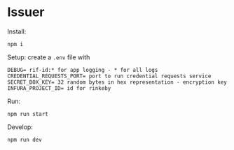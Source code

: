 # Issuer

Install:

```
npm i
```

Setup: create a `.env` file with

```
DEBUG= rif-id:* for app logging - * for all logs
CREDENTIAL_REQUESTS_PORT= port to run credential requests service
SECRET_BOX_KEY= 32 random bytes in hex representation - encryption key
INFURA_PROJECT_ID= id for rinkeby
```

Run:

```
npm run start
```

Develop:

```
npm run dev
```
